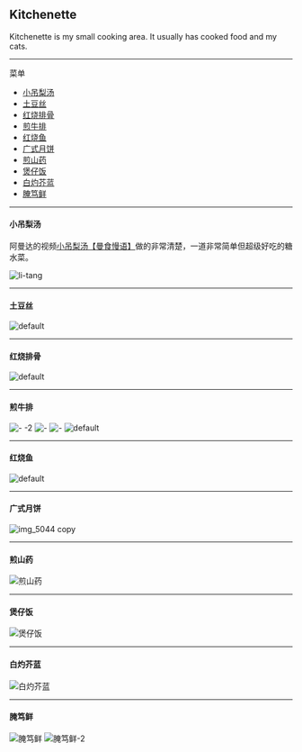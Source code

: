 Kitchenette
---

Kitchenette is my small cooking area. It usually has cooked food and my cats.

---

菜单

- [小吊梨汤](#小吊梨汤)
- [土豆丝](#土豆丝)
- [红烧排骨](#红烧排骨)
- [煎牛排](#煎牛排)
- [红烧鱼](#红烧鱼)
- [广式月饼](#广式月饼)
- [煎山药](#煎山药)
- [煲仔饭](#煲仔饭)
- [白灼芥蓝](#白灼芥蓝)
- [腌笃鲜](#腌笃鲜)

---

#### 小吊梨汤

阿曼达的视频[小吊梨汤【曼食慢语】](https://www.youtube.com/watch?v=Lx45-9sSFzQ)做的非常清楚，一道非常简单但超级好吃的糖水菜。

![li-tang](https://cloud.githubusercontent.com/assets/941519/20638338/f8f5f9dc-b358-11e6-9112-329eba335d2b.JPG)

---

#### 土豆丝

![default](https://cloud.githubusercontent.com/assets/941519/20645371/629cceca-b411-11e6-8c89-5302ea59bc99.JPG)

---

#### 红烧排骨

![default](https://cloud.githubusercontent.com/assets/941519/20645372/629d9832-b411-11e6-9e3b-f677e05405a0.JPG)

---

#### 煎牛排

![- -2](https://cloud.githubusercontent.com/assets/941519/20645375/629f0e1a-b411-11e6-8b73-0efd938801e7.JPG)
![-](https://cloud.githubusercontent.com/assets/941519/20645374/629ea286-b411-11e6-9a05-b81e534068e1.JPG)
![-](https://cloud.githubusercontent.com/assets/941519/20645373/629e00ba-b411-11e6-86dd-103532d0cd03.JPG)
![default](https://cloud.githubusercontent.com/assets/941519/20645376/62a1fea4-b411-11e6-82c8-c10ee9e7f501.JPG)

---

#### 红烧鱼

![default](https://cloud.githubusercontent.com/assets/941519/20645377/62c41f70-b411-11e6-9a28-d90329d4b934.JPG)

---

#### 广式月饼

![img_5044 copy](https://cloud.githubusercontent.com/assets/941519/20658096/64d03e1e-b4ef-11e6-8651-16eef6919897.JPG)

---

#### 煎山药

![煎山药](https://cloud.githubusercontent.com/assets/941519/21071368/13d5a220-be53-11e6-811a-e27aaece9b0b.JPG)

---

#### 煲仔饭

![煲仔饭](https://cloud.githubusercontent.com/assets/941519/21071369/13e592b6-be53-11e6-885b-e8d5efb44097.JPG)

---

#### 白灼芥蓝

![白灼芥蓝](https://cloud.githubusercontent.com/assets/941519/21071370/13eda578-be53-11e6-9782-ec58e6d435cb.JPG)

---

#### 腌笃鲜

![腌笃鲜](https://cloud.githubusercontent.com/assets/941519/21071371/13edc238-be53-11e6-8d13-658fe4f11d69.JPG)
![腌笃鲜-2](https://cloud.githubusercontent.com/assets/941519/21071372/13ee1080-be53-11e6-9f38-a99e463c8d9f.JPG)
